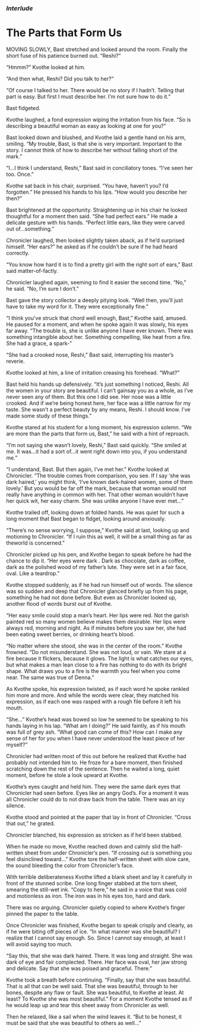 ### *Interlude* 

# The Parts that Form Us

MOVING SLOWLY, Bast stretched and looked around the room. Finally the short fuse of his patience burned out. “Reshi?”

“Hmmm?” Kvothe looked at him.

“And then what, Reshi? Did you talk to her?”

“Of course I talked to her. There would be no story if I hadn’t. Telling that part is easy. But first I must describe her. I’m not sure how to do it.”

Bast fidgeted.

Kvothe laughed, a fond expression wiping the irritation from his face. “So is describing a beautiful woman as easy as looking at one for you?”

Bast looked down and blushed, and Kvothe laid a gentle hand on his arm, smiling. “My trouble, Bast, is that she is very important. Important to the story. I cannot think of how to describe her without falling short of the mark.”

“I…I think I understand, Reshi,” Bast said in conciliatory tones. “I’ve seen her too. Once.”

Kvothe sat back in his chair, surprised. “You have, haven’t you? I’d forgotten.” He pressed his hands to his lips. “How would you describe her then?”

Bast brightened at the opportunity. Straightening up in his chair he looked thoughtful for a moment then said. “She had perfect ears.” He made a delicate gesture with his hands. “Perfect little ears, like they were carved out of…something.”

Chronicler laughed, then looked slightly taken aback, as if he’d surprised himself. “Her ears?” he asked as if he couldn’t be sure if he had heard correctly.

“You know how hard it is to find a pretty girl with the right sort of ears,” Bast said matter-of-factly.

Chronicler laughed again, seeming to find it easier the second time. “No,” he said. “No, I’m sure I don’t.”

Bast gave the story collector a deeply pitying look. “Well then, you’ll just have to take my word for it. They were exceptionally fine.”

“I think you’ve struck that chord well enough, Bast,” Kvothe said, amused. He paused for a moment, and when he spoke again it was slowly, his eyes far away. “The trouble is, she is unlike anyone I have ever known. There was something intangible about her. Something compelling, like heat from a fire. She had a grace, a spark-”

“She had a crooked nose, Reshi,” Bast said, interrupting his master’s reverie.

Kvothe looked at him, a line of irritation creasing his forehead. “What?”

Bast held his hands up defensively. “It’s just something I noticed, Reshi. All the women in your story are beautiful. I can’t gainsay you as a whole, as I’ve never seen any of them. But this one I did see. Her nose was a little crooked. And if we’re being honest here, her face was a little narrow for my taste. She wasn’t a perfect beauty by any means, Reshi. I should know. I’ve made some study of these things.”

Kvothe stared at his student for a long moment, his expression solemn. “We are more than the parts that form us, Bast,” he said with a hint of reproach.

“I’m not saying she wasn’t lovely, Reshi,” Bast said quickly. “She smiled at me. It was…it had a sort of…it went right down into you, if you understand me.”

“I understand, Bast. But then again, I’ve met her.” Kvothe looked at Chronicler. “The trouble comes from comparison, you see. If I say ‘she was dark haired,’ you might think, ‘I’ve known dark-haired women, some of them lovely.’ But you would be far off the mark, because that woman would not really have anything in common with her. That other woman wouldn’t have her quick wit, her easy charm. She was unlike anyone I have ever met…”

Kvothe trailed off, looking down at folded hands. He was quiet for such a long moment that Bast began to fidget, looking around anxiously.

“There’s no sense worrying, I suppose,” Kvothe said at last, looking up and motioning to Chronicler. “If I ruin this as well, it will be a small thing as far as theworld is concerned.”

Chronicler picked up his pen, and Kvothe began to speak before he had the chance to dip it. “Her eyes were dark . Dark as chocolate, dark as coffee, dark as the polished wood of my father’s lute. They were set in a fair face, oval. Like a teardrop.”

Kvothe stopped suddenly, as if he had run himself out of words. The silence was so sudden and deep that Chronicler glanced briefly up from his page, something he had not done before. But even as Chronicler looked up, another flood of words burst out of Kvothe.

“Her easy smile could stop a man’s heart. Her lips were red. Not the garish painted red so many women believe makes them desirable. Her lips were always red, morning and night. As if minutes before you saw her, she had been eating sweet berries, or drinking heart’s blood.

“No matter where she stood, she was in the center of the room.” Kvothe frowned. “Do not misunderstand. She was not loud, or vain. We stare at a fire because it flickers, because it glows. The light is what catches our eyes, but what makes a man lean close to a fire has nothing to do with its bright shape. What draws you to a fire is the warmth you feel when you come near. The same was true of Denna.”

As Kvothe spoke, his expression twisted, as if each word he spoke rankled him more and more. And while the words were clear, they matched his expression, as if each one was rasped with a rough file before it left his mouth.

“She…” Kvothe’s head was bowed so low he seemed to be speaking to his hands laying in his lap. “What am I doing?” He said faintly, as if his mouth was full of grey ash. “What good can come of this? How can I make any sense of her for you when I have never understood the least piece of her myself?”

Chronicler had written most of this out before he realized that Kvothe had probably not intended him to. He froze for a bare moment, then finished scratching down the rest of the sentence. Then he waited a long, quiet moment, before he stole a look upward at Kvothe.

Kvothe’s eyes caught and held him. They were the same dark eyes that Chronicler had seen before. Eyes like an angry God’s. For a moment it was all Chronicler could do to not draw back from the table. There was an icy silence.

Kvothe stood and pointed at the paper that lay in front of Chronicler. “Cross that out,” he grated.

Chronicler blanched, his expression as stricken as if he’d been stabbed.

When he made no move, Kvothe reached down and calmly slid the half-written sheet from under Chronicler’s pen. “If crossing out is something you feel disinclined toward…” Kvothe tore the half-written sheet with slow care, the sound bleeding the color from Chronicler’s face.

With terrible deliberateness Kvothe lifted a blank sheet and lay it carefully in front of the stunned scribe. One long finger stabbed at the torn sheet, smearing the still-wet ink. “Copy to here,” he said in a voice that was cold and motionless as iron. The iron was in his eyes too, hard and dark.

There was no arguing. Chronicler quietly copied to where Kvothe’s finger pinned the paper to the table.

Once Chronicler was finished, Kvothe began to speak crisply and clearly, as if he were biting off pieces of ice. “In what manner was she beautiful? I realize that I cannot say enough. So. Since I cannot say enough, at least I will avoid saying too much.

“Say this, that she was dark haired. There. It was long and straight. She was dark of eye and fair complected. There. Her face was oval, her jaw strong and delicate. Say that she was poised and graceful. There.”

Kvothe took a breath before continuing. “Finally, say that she was beautiful. That is all that can be well said. That she was beautiful, through to her bones, despite any flaw or fault. She was beautiful, to Kvothe at least. At least? To Kvothe she was most beautiful.” For a moment Kvothe tensed as if he would leap up and tear this sheet away from Chronicler as well.

Then he relaxed, like a sail when the wind leaves it. “But to be honest, it must be said that she was beautiful to others as well…”
